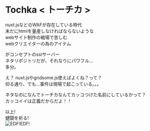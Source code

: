 # Tochka < トーチカ >

nuxt.jsなどのWAFが存在している時代  
未だにhtmlを量産しなければならないような  
webサイト制作の戦場で苦しむ  
webクリエイターの為のアイテム  
  
がコンセプトのssiサーバー  
ネタリポジトリだが、それなりにパワフル...  
多分。
  
え？ nuxt.jsやgridsome.js使えばよくね？って？  
仰る通り、でも...事件は現場で起こっている。。。  

ネタなのになんでトーチカなんてカッコつけた名前にしているかって？  
カッコイイは正義だからだよ！！  
  
以上!  
健闘を祈る!  
![EDF!EDF!](https://i.imgur.com/sB47Xdo.jpg "EDF!EDF!")

